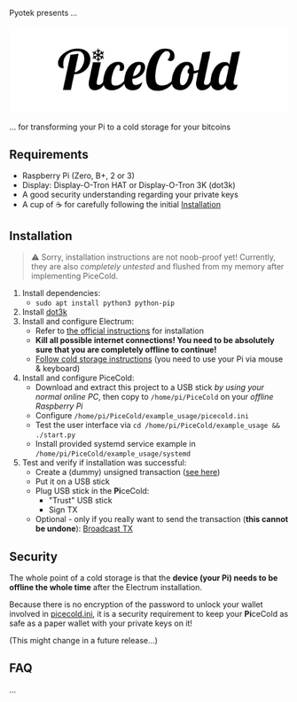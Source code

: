 Pyotek presents ...

![logo](.github/logo.png "PiceCold")

... for transforming your Pi to a cold storage for your bitcoins

## Requirements
- Raspberry Pi (Zero, B+, 2 or 3)
- Display: Display-O-Tron HAT or Display-O-Tron 3K (dot3k)
- A good security understanding regarding your private keys
- A cup of :coffee: for carefully following the initial [Installation](#installation)

## Installation
> :warning: Sorry, installation instructions are not noob-proof yet!
> Currently, they are also *completely untested* and flushed from my memory after implementing PiceCold.

1. Install dependencies:
	- `sudo apt install python3 python-pip`
2. Install [dot3k](https://github.com/pimoroni/dot3k)
3. Install and configure Electrum:
    - Refer to [the official instructions](https://electrum.org/#download) for installation
    - **Kill all possible internet connections! You need to be absolutely sure that you are completely offline to continue!** 
    - [Follow cold storage instructions](http://docs.electrum.org/en/latest/coldstorage.html) (you need to use your Pi via mouse & keyboard)
4. Install and configure PiceCold:
    - Download and extract this project to a USB stick *by using your normal online PC*, then copy to `/home/pi/PiceCold` on your *offline Raspberry Pi*
    - Configure `/home/pi/PiceCold/example_usage/picecold.ini`
    - Test the user interface via `cd /home/pi/PiceCold/example_usage && ./start.py`
    - Install provided systemd service example in `/home/pi/PiceCold/example_usage/systemd`
5. Test and verify if installation was successful:
    - Create a (dummy) unsigned transaction ([see here](http://docs.electrum.org/en/latest/coldstorage.html#create-an-unsigned-transaction))
    - Put it on a USB stick
    - Plug USB stick in the **Pi**ceCold:
        - "Trust" USB stick
        - Sign TX
    - Optional - only if you really want to send the transaction (**this cannot be undone**): [Broadcast TX](http://docs.electrum.org/en/latest/coldstorage.html#broadcast-your-transaction)

## Security

The whole point of a cold storage is that the **device (your Pi) needs to be offline the whole time** after the Electrum installation.

Because there is no encryption of the password to unlock your wallet involved in [picecold.ini](./example_usage/picecold.ini), it is a security requirement to keep your **Pi**ceCold as safe as a paper wallet with your private keys on it!

(This might change in a future release...)

## FAQ

...